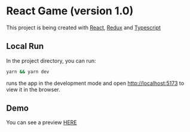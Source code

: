 # React Game (version 1.0)

This project is being created with [React](https://react.dev/), [Redux](https://react-redux.js.org/) and [Typescript](https://www.typescriptlang.org/)

## Local Run
In the project directory, you can run:

```bash
yarn && yarn dev
```

runs the app in the development mode and open [http://localhost:5173](http://localhost:5173) to view it in the browser.

## Demo

You  can see a preview [HERE](https://drive.google.com/file/d/1UnrewuY2QXkFVwzm_lNmRsWg1GW6kWj9/view?usp=sharing)

